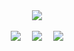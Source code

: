 <div align="center">
  <img src="https://wakatime.com/badge/user/6d995562-ddfb-4800-b420-4230e8d403c8.svg" /> <br><br>
  <img src="https://github-readme-stats.vercel.app/api/wakatime?username=meronemo&layout=compact&theme=discord_old_blurple&langs_count=6">　
  <img src="http://mazandi.herokuapp.com/api?handle=csw&theme=dark">　
  <img src="https://mazassumnida.wtf/api/generate_badge?boj=csw">

</div>
